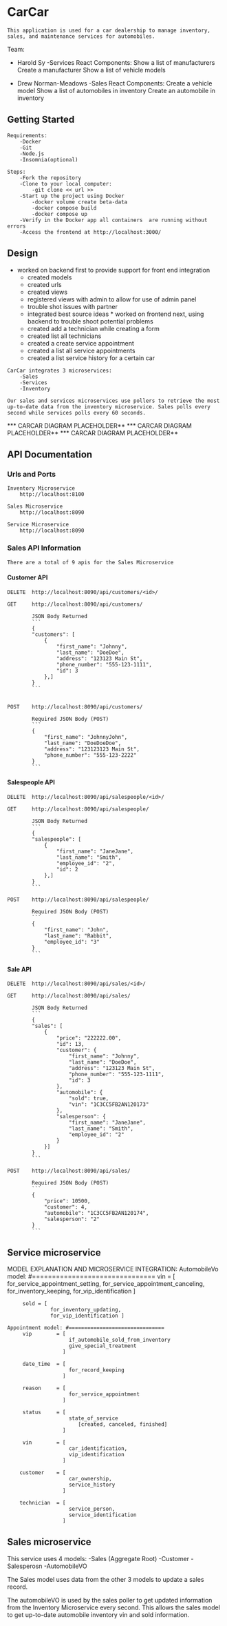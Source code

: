 # CarCar

    This application is used for a car dealership to manage inventory, sales, and maintenance services for automobiles.


Team:

* Harold Sy -Services 
    React Components:
        Show a list of manufacturers
        Create a manufacturer
        Show a list of vehicle models
        
* Drew Norman-Meadows -Sales 
    React Components:
        Create a vehicle model
        Show a list of automobiles in inventory
        Create an automobile in inventory

## Getting Started

    Requirements:
        -Docker
        -Git
        -Node.js
        -Insomnia(optional)

    Steps:
        -Fork the repository
        -Clone to your local computer:
            -git clone << url >>
        -Start up the project using Docker
            -docker volume create beta-data
            -docker compose build
            -docker compose up
        -Verify in the Docker app all containers  are running without errors
        -Access the frontend at http://localhost:3000/



## Design
   * worked on backend first to provide support for front end integration
       - created models
       - created urls
       - created views
       - registered views with admin to allow for use of admin panel
       - trouble shot issues with partner
       - integrated best source ideas
    * worked on frontend next, using backend to trouble shoot potential problems
       - created add a technician while creating a form
       - created list all technicians
       - created a create service appointment
       - created a list all service appointments
       - created a list service history for a certain car

    CarCar integrates 3 microservices:
        -Sales
        -Services
        -Inventory

    Our sales and services microservices use pollers to retrieve the most up-to-date data from the inventory microservice. Sales polls every second while services polls every 60 seconds.

*** CARCAR DIAGRAM PLACEHOLDER**
*** CARCAR DIAGRAM PLACEHOLDER**
*** CARCAR DIAGRAM PLACEHOLDER**



## API Documentation

### Urls and Ports

    Inventory Microservice
        http://localhost:8100

    Sales Microservice
        http://localhost:8090

    Service Microservice
        http://localhost:8090

### Sales API Information

    There are a total of 9 apis for the Sales Microservice

#### Customer API

    DELETE  http://localhost:8090/api/customers/<id>/

    GET     http://localhost:8090/api/customers/

            JSON Body Returned
            ```
            {
            "customers": [
                {
                    "first_name": "Johnny",
                    "last_name": "DoeDoe",
                    "address": "123123 Main St",
                    "phone_number": "555-123-1111",
                    "id": 3
                },]
            }
            ```


    POST    http://localhost:8090/api/customers/

            Required JSON Body (POST)
            ```    
            {
                "first_name": "JohnnyJohn",
                "last_name": "DoeDoeDoe",
                "address": "123123123 Main St",
                "phone_number": "555-123-2222"
            }
            ```
            
#### Salespeople API

    DELETE  http://localhost:8090/api/salespeople/<id>/

    GET     http://localhost:8090/api/salespeople/

            JSON Body Returned
            ```
            {
            "salespeople": [
                {
                    "first_name": "JaneJane",
                    "last_name": "Smith",
                    "employee_id": "2",
                    "id": 2
                },]
            }
            ```

    POST    http://localhost:8090/api/salespeople/

            Required JSON Body (POST)
            ```
            {
                "first_name": "John",
                "last_name": "Rabbit",
                "employee_id": "3"
            }
            ```

#### Sale API

    DELETE  http://localhost:8090/api/sales/<id>/

    GET     http://localhost:8090/api/sales/

            JSON Body Returned
            ```
            {
            "sales": [
                {
                    "price": "222222.00",
                    "id": 13,
                    "customer": {
                        "first_name": "Johnny",
                        "last_name": "DoeDoe",
                        "address": "123123 Main St",
                        "phone_number": "555-123-1111",
                        "id": 3
                    },
                    "automobile": {
                        "sold": true,
                        "vin": "1C3CC5FB2AN120173"
                    },
                    "salesperson": {
                        "first_name": "JaneJane",
                        "last_name": "Smith",
                        "employee_id": "2"
                    }
                }]
            }
            ```

    POST    http://localhost:8090/api/sales/

            Required JSON Body (POST)
            ```
            {
                "price": 10500,
                "customer": 4, 
                "automobile": "1C3CC5FB2AN120174",
                "salesperson": "2"
            }
            ```


## Service microservice
MODEL EXPLANATION AND MICROSERVICE INTEGRATION:
    AutomobileVo model: #===============================
         vin = [
                 for_service_appointment_setting,
                 for_service_appointment_canceling,
                 for_inventory_keeping,
                 for_vip_identification ]
         
         sold = [
                  for_inventory_updating,
                  for_vip_identification ]

    Appointment model: #===============================
         vip        = [ 
                        if_automobile_sold_from_inventory
                        give_special_treatment
                      ]

         date_time  = [
                        for_record_keeping
                      ]

         reason     = [
                        for_service_appointment
                      ]

         status     = [
                        state_of_service
                           [created, canceled, finished]
                      ]
        
         vin        = [
                        car_identification,
                        vip_identification
                      ]   
               
        customer    = [
                        car_ownership,
                        service_history
                      ]
        
        technician  = [
                        service_person,
                        service_identification
                      ] 
    





## Sales microservice

This service uses 4 models:
    -Sales (Aggregate Root)
    -Customer 
    -Salesperosn
    -AutomobileVO

The Sales model uses data from the other 3 models to update a sales record.

The automobileVO is used by the sales poller to get updated information from the Inventory Microservice every second. This allows the sales model to get up-to-date automobile inventory vin and sold information.
